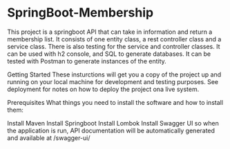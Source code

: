 # SpringBoot-Membership
This project is a springboot API that can take in information and return a membership list. 
It consists of one entity class, a rest controller class and a service class. 
There is also testing for the service and controller classes.
It can be used with h2 console, and SQL to generate databases. 
It can be tested with Postman to generate instances of the entity.

Getting Started
These insturctions will get you a copy of the project up and running on your local machine for development and testing purposes.
See deployment for notes on how to deploy the project ona  live system. 

Prerequisites
What things you need to install the software and how to install them:

Install Maven
Install Springboot
Install Lombok 
Install Swagger UI so when the application is run, API documentation will be automatically generated and available at /swagger-ui/
